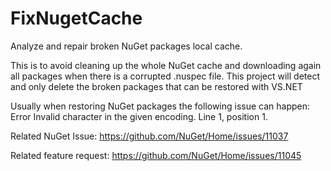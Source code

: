 # FixNugetCache
Analyze and repair broken NuGet packages local cache.

This is to avoid cleaning up the whole NuGet cache and downloading again all packages when there is a corrupted .nuspec file.
This project will detect and only delete the broken packages that can be restored with VS.NET

Usually when restoring NuGet packages the following issue can happen:
Error Invalid character in the given encoding. Line 1, position 1.

Related NuGet Issue:
https://github.com/NuGet/Home/issues/11037

Related feature request:
https://github.com/NuGet/Home/issues/11045
